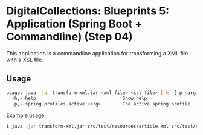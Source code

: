 # DigitalCollections: Blueprints 5: Application (Spring Boot + Commandline) (Step 04)

This application is a commandline application for transforming a XML file with a XSL file.

## Usage

```sh
usage: java -jar transform-xml.jar <xml file> <xsl file> [-h] [-p <arg>]
  -h,--help                                Show help
  -p,--spring.profiles.active <arg>        The active spring profile
```

Example usage:

```sh
$ java -jar transform-xml.jar src/test/resources/article.xml src/test/resources/article.xsl
```
